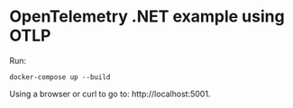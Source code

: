 # OpenTelemetry .NET example using OTLP

Run:

```shell
docker-compose up --build
```

Using a browser or curl to go to: http://localhost:5001.
